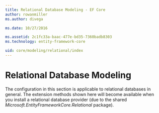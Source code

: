 ```yaml
---
title: Relational Database Modeling - EF Core
author: rowanmiller
ms.author: divega

ms.date: 10/27/2016

ms.assetid: 2c1fc33a-baac-477e-bd35-7360badb8303
ms.technology: entity-framework-core

uid: core/modeling/relational/index
---
```

# Relational Database Modeling

The configuration in this section is applicable to relational databases in general. The extension methods shown here will become available when you install a relational database provider (due to the shared *Microsoft.EntityFrameworkCore.Relational* package).
